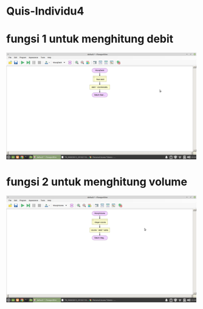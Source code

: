 # Quis-Individu4

# fungsi 1 untuk menghitung debit
<img src="https://github.com/Rizky1408/Quis-Individu4/blob/main/fungsi1.png" width="500">

# fungsi 2 untuk menghitung volume
<img src="https://github.com/Rizky1408/Quis-Individu4/blob/main/fungsi2.png" width="500">
